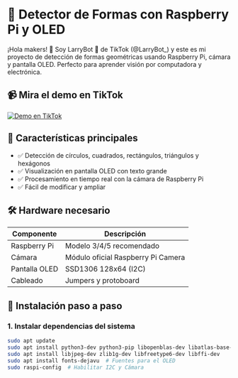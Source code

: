 # 🚀 Detector de Formas con Raspberry Pi y OLED

¡Hola makers! 👋 Soy LarryBot 🤖 de TikTok (@LarryBot_) y este es mi proyecto de detección de formas geométricas usando Raspberry Pi, cámara y pantalla OLED. Perfecto para aprender visión por computadora y electrónica.

## 📹 Mira el demo en TikTok
[![Demo en TikTok](https://img.shields.io/badge/TikTok-@LarryBot_-FF0050?logo=tiktok)](https://www.tiktok.com/@larrybot_)

## 🌟 Características principales
- ✅ Detección de círculos, cuadrados, rectángulos, triángulos y hexágonos
- ✅ Visualización en pantalla OLED con texto grande
- ✅ Procesamiento en tiempo real con la cámara de Raspberry Pi
- ✅ Fácil de modificar y ampliar

## 🛠 Hardware necesario
| Componente | Descripción |
|------------|-------------|
| Raspberry Pi | Modelo 3/4/5 recomendado |
| Cámara | Módulo oficial Raspberry Pi Camera |
| Pantalla OLED | SSD1306 128x64 (I2C) |
| Cableado | Jumpers y protoboard |

## 🔧 Instalación paso a paso

### 1. Instalar dependencias del sistema
```bash
sudo apt update
sudo apt install python3-dev python3-pip libopenblas-dev libatlas-base-dev
sudo apt install libjpeg-dev zlib1g-dev libfreetype6-dev libffi-dev
sudo apt install fonts-dejavu  # Fuentes para el OLED
sudo raspi-config  # Habilitar I2C y Cámara

